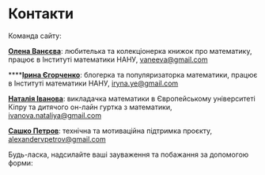 # Контакти

Команда сайту:   
  
[**Олена Ванєєва**](https://www.facebook.com/olena.vaneeva): любителька та колекціонерка книжок про математику,  працює в Інституті математики НАНУ, [vaneeva@gmail.com](mailto:vaneeva@gmail.com)

\*\*\*\*[**Ірина Єгорченко**](https://www.facebook.com/irynayegorchenko): блогерка та популяризаторка математики,  працює в Інституті математики НАНУ, [iryna.ye@gmail.com](mailto:iryna.ye@gmail.com)  
  
[**Наталія Іванова**](https://www.facebook.com/nataliya.ivanova.1238):  викладачка математики в Європейському університеті Кіпру та дитячого он-лайн гуртка з математики, [ivanova.nataliya@gmail.com](mailto:ivanova.nataliya@gmail.com)  
  
[**Сашко Петров**](https://www.facebook.com/alexandervpetrov): технічна та мотиваційна підтримка проєкту, [alexandervpetrov@gmail.com](mailto:alexandervpetrov@gmail.com) 

Будь-ласка, надсилайте ваші зауваження та побажання за допомогою форми:

